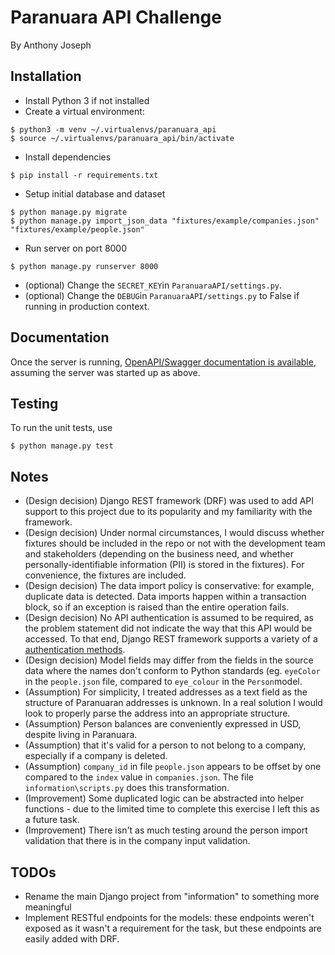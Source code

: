 # Paranuara API Challenge
By Anthony Joseph

## Installation
* Install Python 3 if not installed
* Create a virtual environment:
```console
$ python3 -m venv ~/.virtualenvs/paranuara_api
$ source ~/.virtualenvs/paranuara_api/bin/activate
``` 
* Install dependencies
```console
$ pip install -r requirements.txt
``` 
* Setup initial database and dataset
```console
$ python manage.py migrate
$ python manage.py import_json_data "fixtures/example/companies.json" "fixtures/example/people.json"
``` 
* Run server on port 8000
```console
$ python manage.py runserver 8000
``` 
* (optional) Change the `SECRET_KEY`in `ParanuaraAPI/settings.py`.
* (optional) Change the `DEBUG`in `ParanuaraAPI/settings.py` to False if running in production context.

## Documentation

Once the server is running, [OpenAPI/Swagger documentation is available](http://127.0.0.1:8000/swagger/), assuming the server was started up as above.

## Testing
 To run the unit tests, use 
```console
$ python manage.py test
``` 

## Notes
* (Design decision) Django REST framework (DRF) was used to add API support to this project due to its popularity and my familiarity with the framework.
* (Design decision) Under normal circumstances, I would discuss whether fixtures should be included in the repo or not with the development team and stakeholders (depending on the business need, and whether personally-identifiable information (PII) is stored in the fixtures). For convenience, the fixtures are included.
* (Design decision) The data import policy is conservative: for example, duplicate data is detected. Data imports happen within a transaction block, so if an exception is raised than the entire operation fails.
* (Design decision) No API authentication is assumed to be  required, as the problem statement did not indicate the way that this API would be accessed. To that end, Django REST framework supports a variety of a [authentication methods](https://www.django-rest-framework.org/api-guide/authentication/).
* (Design decision) Model fields may differ from the fields in the source data where the names don't conform to Python standards (eg. ```eyeColor``` in the ```people.json``` file, compared to ```eye_colour``` in the ```Person```model.
* (Assumption) For simplicity, I treated addresses as a text field as the structure of Paranuaran addresses is unknown. In a real solution I would look to properly parse the address into an appropriate structure.
* (Assumption) Person balances are conveniently expressed in USD, despite living in Paranuara.
* (Assumption) that it's valid for a person to not belong to a company, especially if a company is deleted.
* (Assumption) ```company_id``` in file ```people.json``` appears to be offset by one compared to the ```index``` value in ```companies.json```. The file ```information\scripts.py``` does this transformation.
* (Improvement) Some duplicated logic can be abstracted into helper functions - due to the limited time to complete this exercise I left this as a future task.
* (Improvement) There isn't as much testing around the person import validation that there is in the company input validation.

## TODOs
* Rename the main Django project from "information" to something more meaningful
* Implement RESTful endpoints for the models: these endpoints weren't exposed as it wasn't a requirement for the task, but these endpoints are easily added with DRF.
